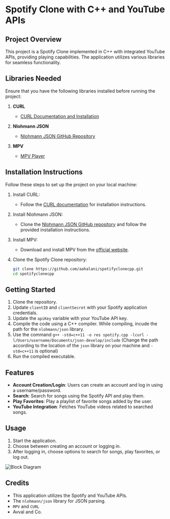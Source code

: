 # Spotify Clone with C++ and YouTube APIs

## Project Overview

This project is a Spotify Clone implemented in C++ with integrated YouTube APIs, providing playing capabilities. The application utilizes various libraries for seamless functionality.

## Libraries Needed

Ensure that you have the following libraries installed before running the project:

1. **CURL**
   - [CURL Documentation and Installation](https://curl.haxx.se/)
   
2. **Nlohmann JSON**
   - [Nlohmann JSON GitHub Repository](https://github.com/nlohmann/json)

3. **MPV**
   - [MPV Player](https://mpv.io/)

## Installation Instructions

Follow these steps to set up the project on your local machine:

1. Install CURL:
   - Follow the [CURL documentation](https://curl.haxx.se/docs/install.html) for installation instructions.

2. Install Nlohmann JSON:
   - Clone the [Nlohmann JSON GitHub repository](https://github.com/nlohmann/json) and follow the provided installation instructions.

3. Install MPV:
   - Download and install MPV from the [official website](https://mpv.io/).

4. Clone the Spotify Clone repository:
   ```bash
   git clone https://github.com/aahalani/spotifyclonecpp.git
   cd spotifyclonecpp
   ```

## Getting Started

1. Clone the repository. 
2. Update `clientID` and `clientSecret` with your Spotify application credentials.
3. Update the `apiKey` variable with your YouTube API key.
4. Compile the code using a C++ compiler. While compiling, incude the path for the `nlohmann/json` library.
5. Use the command `g++ -std=c++11 -o res spotify.cpp -lcurl -l/Users/username/Documents/json-develop/include` (Change the path according to the location of the `json` library on your machine and `-std=c++11` is optional)
6. Run the compiled executable.

## Features

- **Account Creation/Login**: Users can create an account and log in using a username/password.
- **Search**: Search for songs using the Spotify API and play them.
- **Play Favorites**: Play a playlist of favorite songs added by the user.
- **YouTube Integration**: Fetches YouTube videos related to searched songs.

## Usage

1. Start the application.
2. Choose between creating an account or logging in.
3. After logging in, choose options to search for songs, play favorites, or log out.

![Block Diagram](https://github.com/aahalani/spotifyclonecpp/assets/29179250/0345bc4c-7f42-4de3-b71b-d951cccdc17f.png)


## Credits

- This application utilizes the Spotify and YouTube APIs.
- The `nlohmann/json` library for JSON parsing.
- `MPV` and `CURL`
- Avval and Co.

